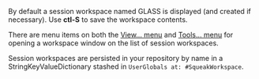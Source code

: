 By default a session workspace named GLASS is displayed (and created if necessary). Use **ctl-S** to save the workspace contents.

There are menu items on both the [View... menu](GemToolsView.md) and [Tools... menu](GemToolsTools.md) for opening a workspace window on the list of session workspaces.

Session workspaces are persisted in your repository by name in a StringKeyValueDictionary stashed in `UserGlobals at: #SqueakWorkspace`.